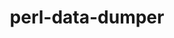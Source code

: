 ---
title: "perl-data-dumper"
layout: cache
categories: [package, develop-2024-09-22]
meta: {"versions": ["2.173"], "compilers": ["apple-clang@=15.0.0", "gcc@=10.2.1", "gcc@=11.1.0", "gcc@=11.4.0", "gcc@=9.4.0", "oneapi@=2024.2.1"], "oss": ["centos7", "ubuntu20.04", "ubuntu22.04", "ventura"], "platforms": ["darwin", "linux"], "targets": ["aarch64", "neoverse_v1", "ppc64le", "x86_64_v3"], "stacks": ["data-vis-sdk", "developer-tools-manylinux2014", "e4s-neoverse_v1", "e4s-oneapi", "e4s-power", "e4s-rocm-external", "ml-darwin-aarch64-mps", "ml-linux-x86_64-cpu", "ml-linux-x86_64-cuda", "ml-linux-x86_64-rocm", "root", "tutorial"], "num_specs": 7, "num_specs_by_stack": {"root": 7, "ml-darwin-aarch64-mps": 1, "developer-tools-manylinux2014": 1, "e4s-power": 1, "data-vis-sdk": 1, "e4s-neoverse_v1": 1, "e4s-rocm-external": 1, "tutorial": 1, "ml-linux-x86_64-cpu": 1, "ml-linux-x86_64-rocm": 1, "ml-linux-x86_64-cuda": 1, "e4s-oneapi": 1}}
spec_details: [{"hash": "pv5ke46cipekmcbvsbejcvjfm5qcrv5b", "compiler": "apple-clang@=15.0.0", "versions": ["2.173"], "os": "ventura", "platform": "darwin", "target": "aarch64", "variants": ["build_system=perl"], "stacks": ["root", "ml-darwin-aarch64-mps"], "size": "-", "tarball": "https://binaries.spack.io/develop-2024-09-22/build_cache/darwin-ventura-aarch64/apple-clang-15.0.0/perl-data-dumper-2.173/darwin-ventura-aarch64-apple-clang-15.0.0-perl-data-dumper-2.173-pv5ke46cipekmcbvsbejcvjfm5qcrv5b.spack"}, {"hash": "kjspfpu62ueeagbggzcixceqsnpjxour", "compiler": "gcc@=10.2.1", "versions": ["2.173"], "os": "centos7", "platform": "linux", "target": "x86_64_v3", "variants": ["build_system=perl"], "stacks": ["root", "developer-tools-manylinux2014"], "size": "-", "tarball": "https://binaries.spack.io/develop-2024-09-22/build_cache/linux-centos7-x86_64_v3/gcc-10.2.1/perl-data-dumper-2.173/linux-centos7-x86_64_v3-gcc-10.2.1-perl-data-dumper-2.173-kjspfpu62ueeagbggzcixceqsnpjxour.spack"}, {"hash": "uwzei3zloedallibgszqzn2ivzqucrwd", "compiler": "gcc@=9.4.0", "versions": ["2.173"], "os": "ubuntu20.04", "platform": "linux", "target": "ppc64le", "variants": ["build_system=perl"], "stacks": ["root", "e4s-power"], "size": "-", "tarball": "https://binaries.spack.io/develop-2024-09-22/build_cache/linux-ubuntu20.04-ppc64le/gcc-9.4.0/perl-data-dumper-2.173/linux-ubuntu20.04-ppc64le-gcc-9.4.0-perl-data-dumper-2.173-uwzei3zloedallibgszqzn2ivzqucrwd.spack"}, {"hash": "m6akgar7iguvmnjwnshnbatp734zocpv", "compiler": "gcc@=11.1.0", "versions": ["2.173"], "os": "ubuntu20.04", "platform": "linux", "target": "x86_64_v3", "variants": ["build_system=perl"], "stacks": ["root", "data-vis-sdk"], "size": "-", "tarball": "https://binaries.spack.io/develop-2024-09-22/build_cache/linux-ubuntu20.04-x86_64_v3/gcc-11.1.0/perl-data-dumper-2.173/linux-ubuntu20.04-x86_64_v3-gcc-11.1.0-perl-data-dumper-2.173-m6akgar7iguvmnjwnshnbatp734zocpv.spack"}, {"hash": "ydl4hadgtpn7vu6mykiuqvoipylnorxu", "compiler": "gcc@=11.4.0", "versions": ["2.173"], "os": "ubuntu22.04", "platform": "linux", "target": "neoverse_v1", "variants": ["build_system=perl"], "stacks": ["e4s-neoverse_v1", "root"], "size": "-", "tarball": "https://binaries.spack.io/develop-2024-09-22/build_cache/linux-ubuntu22.04-neoverse_v1/gcc-11.4.0/perl-data-dumper-2.173/linux-ubuntu22.04-neoverse_v1-gcc-11.4.0-perl-data-dumper-2.173-ydl4hadgtpn7vu6mykiuqvoipylnorxu.spack"}, {"hash": "y4tov6fzfsd3kq64ghwbvouf6anef63o", "compiler": "gcc@=11.4.0", "versions": ["2.173"], "os": "ubuntu22.04", "platform": "linux", "target": "x86_64_v3", "variants": ["build_system=perl"], "stacks": ["root", "e4s-rocm-external", "tutorial", "ml-linux-x86_64-cpu", "ml-linux-x86_64-rocm", "ml-linux-x86_64-cuda"], "size": "-", "tarball": "https://binaries.spack.io/develop-2024-09-22/build_cache/linux-ubuntu22.04-x86_64_v3/gcc-11.4.0/perl-data-dumper-2.173/linux-ubuntu22.04-x86_64_v3-gcc-11.4.0-perl-data-dumper-2.173-y4tov6fzfsd3kq64ghwbvouf6anef63o.spack"}, {"hash": "qydnkhgojuy2yzz5jfvac7yu4b5pllee", "compiler": "oneapi@=2024.2.1", "versions": ["2.173"], "os": "ubuntu22.04", "platform": "linux", "target": "x86_64_v3", "variants": ["build_system=perl"], "stacks": ["root", "e4s-oneapi"], "size": "-", "tarball": "https://binaries.spack.io/develop-2024-09-22/build_cache/linux-ubuntu22.04-x86_64_v3/oneapi-2024.2.1/perl-data-dumper-2.173/linux-ubuntu22.04-x86_64_v3-oneapi-2024.2.1-perl-data-dumper-2.173-qydnkhgojuy2yzz5jfvac7yu4b5pllee.spack"}]
---